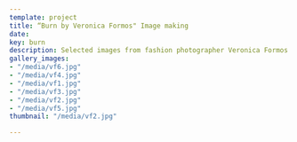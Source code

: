 ```yaml
---
template: project
title: “Burn by Veronica Formos" Image making
date: 
key: burn
description: Selected images from fashion photographer Veronica Formos Burn Exhibit.
gallery_images:
- "/media/vf6.jpg"
- "/media/vf4.jpg"
- "/media/vf1.jpg"
- "/media/vf3.jpg"
- "/media/vf2.jpg"
- "/media/vf5.jpg"
thumbnail: "/media/vf2.jpg"

---
```


